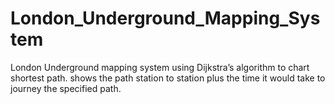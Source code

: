 # London_Underground_Mapping_System

London Underground mapping system using Dijkstra’s algorithm to chart shortest path. 
shows the path station to station plus the time it would take to journey the specified path.
